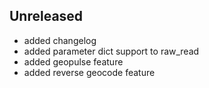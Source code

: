 ## Unreleased

 * added changelog
 * added parameter dict support to raw_read
 * added geopulse feature
 * added reverse geocode feature
